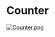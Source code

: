 # Counter

[![Counter.png](https://i.postimg.cc/GmBq3jrg/Counter.png)](https://postimg.cc/hXB9pTXV)
